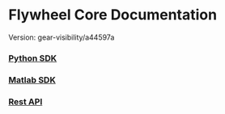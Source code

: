 # Flywheel Core Documentation
Version: gear-visibility/a44597a

### [Python SDK](python/)

### [Matlab SDK](matlab/)

### [Rest API](swagger/index.html)

